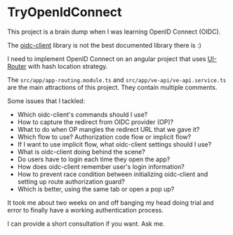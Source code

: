 # TryOpenIdConnect

This project is a brain dump when I was learning OpenID Connect (OIDC).

The [oidc-client](https://github.com/IdentityModel/oidc-client-js) library is not the best documented library there is :)

I need to implement OpenID Connect on an angular project that uses [UI-Router](https://ui-router.github.io/ng2/) with hash location strategy.

The `src/app/app-routing.module.ts` and `src/app/ve-api/ve-api.service.ts` are the main attractions of this project. They contain multiple comments.

Some issues that I tackled:

* Which oidc-client's commands should I use?
* How to capture the redirect from OIDC provider (OP)?
* What to do when OP mangles the redirect URL that we gave it?
* Which flow to use? Authorization code flow or implicit flow?
* If I want to use implicit flow, what oidc-client settings should I use?
* What is oidc-client doing behind the scene?
* Do users have to login each time they open the app?
* How does oidc-client remember user's login information?
* How to prevent race condition between initializing oidc-client and setting up route authorization guard?
* Which is better, using the same tab or open a pop up?

It took me about two weeks on and off banging my head doing trial and error to finally have a working authentication process.

I can provide a short consultation if you want. Ask me.